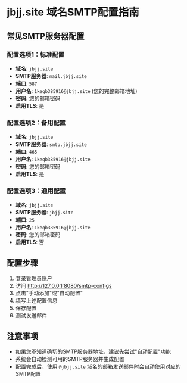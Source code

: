 # jbjj.site 域名SMTP配置指南

## 常见SMTP服务器配置

### 配置选项1：标准配置
- **域名**: `jbjj.site`
- **SMTP服务器**: `mail.jbjj.site`
- **端口**: `587`
- **用户名**: `1keqb385916@jbjj.site` (您的完整邮箱地址)
- **密码**: 您的邮箱密码
- **启用TLS**: 是

### 配置选项2：备用配置
- **域名**: `jbjj.site`
- **SMTP服务器**: `smtp.jbjj.site`
- **端口**: `465`
- **用户名**: `1keqb385916@jbjj.site`
- **密码**: 您的邮箱密码
- **启用TLS**: 是

### 配置选项3：通用配置
- **域名**: `jbjj.site`
- **SMTP服务器**: `jbjj.site`
- **端口**: `25`
- **用户名**: `1keqb385916@jbjj.site`
- **密码**: 您的邮箱密码
- **启用TLS**: 否

## 配置步骤

1. 登录管理员账户
2. 访问 http://127.0.0.1:8080/smtp-configs
3. 点击"手动添加"或"自动配置"
4. 填写上述配置信息
5. 保存配置
6. 测试发送邮件

## 注意事项

- 如果您不知道确切的SMTP服务器地址，建议先尝试"自动配置"功能
- 系统会自动检测可用的SMTP服务器并生成配置
- 配置完成后，使用 `@jbjj.site` 域名的邮箱发送邮件时会自动使用对应的SMTP配置
